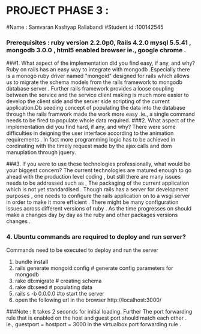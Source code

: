 # PROJECT PHASE 3 : 
#Name : Samvaran Kashyap Rallabandi 
#Student id :100142545 
### Prerequisites : ruby version 2.2.0p0, Rails 4.2.0 mysql 5.5.41 , mongodb 3.0.0 , html5 enabled browser ie., google chrome .

###1. What aspect of the implementation did you find easy, if any, and why?
Ruby on rails has an easy way to integrate with mongodb .Especially there is a monogo ruby driver named "mongoid" designed for rails which allows us to migrate the schema models from the rails framework to mongodb database server . Further rails framework provides a loose coupling between the service and the service client making is much more easier to develop the client side  and the server side scripting of the current application.Db seeding concept of populating the data into the database through the rails framwork made the work more easy .ie., a single command needs to be fired to populate whole data required. 
###2. What aspect of the implementation did you find hard, if any, and why?
There were some difficulties in deigning the user interface according to the animation requirements . In fact more programming logic has to be achieved in cordinating with the timely request made by the ajax calls and dom manuplation through jquery. 

###3. If you were to use these technologies professionally, what would be your biggest concern?
The current technologies are matured enough to go ahead with the production level coding , but still there are many issues needs to be addressed such as , 
The packaging of the current application which is not yet standardised .
Though rails has a server for development purposes , one needs to configure the rails application on to a wsgi server in order to make it more efficient .
There might be many configuration issues across different versions of ruby . As the time progresses on should make a changes day by day as the ruby and other packages versions changes . 

### 4. Ubuntu commands are required to deploy and run server?
Commands need to be executed to deploy and run the server

1. bundle install 
2. rails generate mongoid:config  # generate config parameters for mongodb
3. rake db:migrate      # creating schema
4. rake db:seed         # populating data 
5. rails s -b 0.0.0.0   #to start the server 
6. open the following url in the browser
   http://localhost:3000/
   
###Note :
It takes 2 seconds for initial loading. Further 
The port forwarding rule that is enabled on the host and guest port should match each other . ie., guestport = hostport = 3000 in the virtualbox port forwarding rule .   